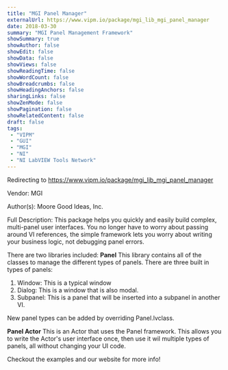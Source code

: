 ```yaml
---
title: "MGI Panel Manager"
externalUrl: https://www.vipm.io/package/mgi_lib_mgi_panel_manager
date: 2018-03-30
summary: "MGI Panel Management Framework"
showSummary: true
showAuthor: false
showEdit: false
showData: false
showViews: false
showReadingTime: false
showWordCount: false
showBreadcrumbs: false
showHeadingAnchors: false
sharingLinks: false
showZenMode: false
showPagination: false
showRelatedContent: false
draft: false
tags:
 - "VIPM"
 - "GUI"
 - "MGI"
 - "NI"
 - "NI LabVIEW Tools Network"
---
```


Redirecting to https://www.vipm.io/package/mgi_lib_mgi_panel_manager

Vendor: MGI

Author(s): Moore Good Ideas, Inc.
 
Full Description:
This package helps you quickly and easily build complex, multi-panel user interfaces. You no longer have to worry about passing around VI references, the simple framework lets you worry about writing your business logic, not debugging panel errors.

There are two libraries included:
**Panel**
This library contains all of the classes to manage the different types of panels. There are three built in types of panels:

1. Window: This is a typical window
2. Dialog: This is a window that is also modal.
3. Subpanel: This is a panel that will be inserted into a subpanel in another VI.

New panel types can be added by overriding Panel.lvclass.

**Panel Actor**
This is an Actor that uses the Panel framework. This allows you to write the Actor's user interface once, then use it wil multiple types of panels, all without changing your UI code.

Checkout the examples and our website for more info!